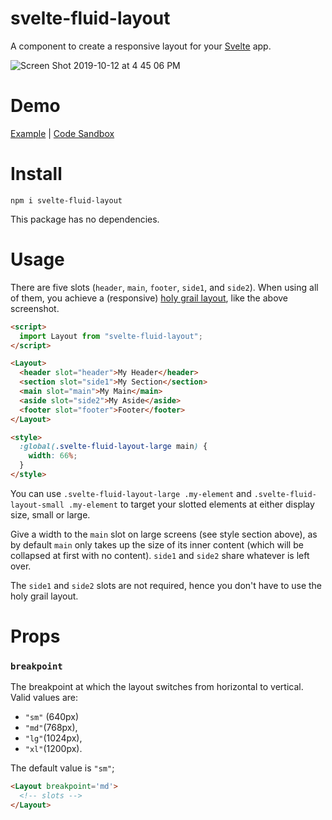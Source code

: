 # svelte-fluid-layout

A component to create a responsive layout for your [Svelte](https://svelte.dev/) app.

![Screen Shot 2019-10-12 at 4 45 06 PM](https://user-images.githubusercontent.com/5746614/66703962-c95b3180-ed0f-11e9-9631-4ae017d2b916.png)

# Demo

[Example](https://5ew7j.csb.app/) | [Code Sandbox](https://codesandbox.io/s/svelte-fluid-layout-demo-5ew7j?fontsize=14&module=%2FApp.svelte)

# Install

`npm i svelte-fluid-layout`

This package has no dependencies.

# Usage

There are five slots (`header`, `main`, `footer`, `side1`, and `side2`). When using all of them, you achieve a (responsive) [holy grail layout](https://en.wikipedia.org/wiki/Holy_grail_(web_design)), like the above screenshot.

```html
<script>
  import Layout from "svelte-fluid-layout";
</script>

<Layout>
  <header slot="header">My Header</header>
  <section slot="side1">My Section</section>
  <main slot="main">My Main</main>
  <aside slot="side2">My Aside</aside>
  <footer slot="footer">Footer</footer>
</Layout>

<style>
  :global(.svelte-fluid-layout-large main) {
    width: 66%;
  }
</style>
```

You can use `.svelte-fluid-layout-large .my-element` and `.svelte-fluid-layout-small .my-element` to target your slotted elements at either display size, small or large.

Give a width to the `main` slot on large screens (see style section above), as by default `main` only takes up the size of its inner content (which will be collapsed at first with no content). `side1` and `side2` share whatever is left over.

The `side1` and `side2` slots are not required, hence you don't have to use the holy grail layout.

# Props

### `breakpoint`

The breakpoint at which the layout switches from horizontal to vertical. Valid values are:

 - `"sm"` (640px)
 - `"md"`(768px),
 - `"lg"`(1024px),
 - `"xl"`(1200px).
 
 The default value is `"sm"`;
 
 ```html
 <Layout breakpoint='md'>
   <!-- slots -->
 </Layout>
 ```
